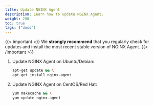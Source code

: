 ```yaml
---
title: Update NGINX Agent
description: Learn how to update NGINX Agent.
weight: 200
toc: true
tags: ["docs"]
---
```


{{< important >}}
We **strongly recommend** that you regularly check for updates and install the most recent stable version of NGINX Agent.
{{< /important >}}

 1. Update NGINX Agent on Ubuntu/Debian:

    ```bash
    apt-get update && \
    apt-get install nginx-agent
    ```

 2. Update NGINX Agent on CentOS/Red Hat:

    ```bash
    yum makecache && \
    yum update nginx-agent
    ```
